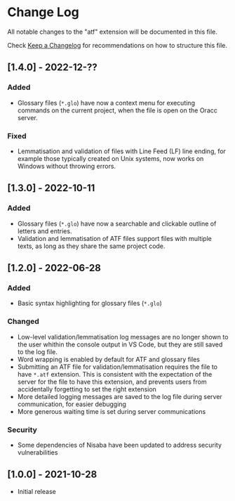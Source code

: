 # Change Log

All notable changes to the "atf" extension will be documented in this file.

Check [Keep a Changelog](http://keepachangelog.com/) for recommendations on how to structure this file.

## [1.4.0] - 2022-12-??

### Added

- Glossary files (`*.glo`) have now a context menu for executing commands on the current project, when the file is open on the Oracc server.

### Fixed

- Lemmatisation and validation of files with Line Feed (LF) line ending, for example those typically created on Unix systems, now works on Windows without throwing errors.

## [1.3.0] - 2022-10-11

### Added

- Glossary files (`*.glo`) have now a searchable and clickable outline of letters and entries.
- Validation and lemmatisation of ATF files support files with multiple texts, as long as they share the same project code.

## [1.2.0] - 2022-06-28

### Added

- Basic syntax highlighting for glossary files (`*.glo`)

### Changed

- Low-level validation/lemmatisation log messages are no longer shown to the user whithin the console output in VS Code, but they are still saved to the log file.
- Word wrapping is enabled by default for ATF and glossary files
- Submitting an ATF file for validation/lemmatisation requires the file to have `*.atf` extension. This is consistent with the expectation of the server for the file to have this extension, and prevents users from accidentally forgetting to set the right extension
- More detailed logging messages are saved to the log file during server communication, for easier debugging
- More generous waiting time is set during server communications

### Security

- Some dependencies of Nisaba have been updated to address security vulnerabilities

## [1.0.0] - 2021-10-28

- Initial release
